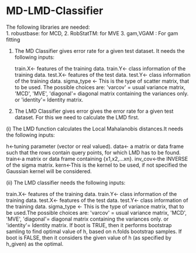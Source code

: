 # MD-LMD-Classifier
The following libraries are needed:    
    1. robustbase: for MCD,
    2. RobStatTM: for MVE
    3. gam,VGAM : For gam fitting

1. The MD Classifier gives error rate for a given test dataset. It needs the following inputs:


    train.X<- features of the training data.
    train.Y<- class information of the training data.
    test.X<-  features of the test data.
    test.Y<- class information of the training data.
    sigma_type <- This is the type of scatter matrix, that to be used. The possible choices are:
            'varcov' = usual variance matrix,
            'MCD',
             'MVE',
            'diagonal'= diagonal matrix containing the variances only.
         or 'identity'= Identity matrix.

   
3. The LMD Classifier gives error gives the error rate for a given test dataset. For this we need to calculate the LMD first.

(i) The LMD function calculates the Local Mahalanobis distances.It needs the following inputs:

h<-tuning parameter (vector or real valued).
data<- a matrix or data frame such that the rows contain query points, for which LMD has to be found.
train<-a matrix or data frame containing {x1,x2,...xn}.
inv_cov<-the INVERSE of the sigma matrix.
kern<-This is the kernel to be used, if not specified the Gaussian kernel will be considered.



(ii) The LMD classifier needs the following inputs:

  train.X<- features of the training data.
  train.Y<- class information of the training data.
  test.X<-  features of the test data.
  test.Y<- class information of the training data.
  sigma_type <- This is the type of variance matrix, that to be used.The possible choices are:
            'varcov' = usual variance matrix,
            'MCD',
             'MVE',
            'diagonal'= diagonal matrix containing the variances only.
         or 'identity'= Identity matrix.
  If boot is TRUE, then it performs bootstrap samling to find optimal value of h, based on n.folds bootstrap samples.
  If boot is FALSE, then it considers the given value of h (as specified by h_given) as the optimal.
 


 
